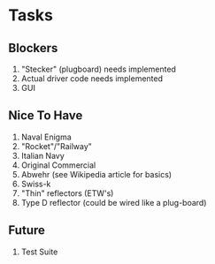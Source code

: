 # Tasks
## Blockers
  1) "Stecker" (plugboard) needs implemented
  2) Actual driver code needs implemented
  3) GUI
## Nice To Have
  1) Naval Enigma
  2) "Rocket"/"Railway"
  3) Italian Navy
  4) Original Commercial
  5) Abwehr (see Wikipedia article for basics)
  6) Swiss-k
  7) "Thin" reflectors (ETW's)
  8) Type D reflector (could be wired like a plug-board)
## Future
  1) Test Suite
  